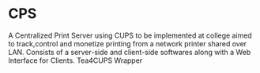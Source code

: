 # CPS
A Centralized Print Server using CUPS to be implemented at college aimed to track,control and monetize printing from a network printer shared over LAN. Consists of a server-side and client-side softwares along with a Web Interface for Clients.  Tea4CUPS Wrapper
